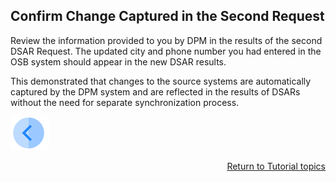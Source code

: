 ## Confirm Change Captured in the Second Request

Review the information provided to you by DPM in the results of the second DSAR Request. The updated city and phone number you had entered in the OSB system should appear in the new DSAR results. 

This demonstrated that changes to the source systems are automatically captured by the DPM system and are reflected in the results of DSARs without the need for separate synchronization process.

[![Previous](../images/Previous.png)](03_07_Auto_Sync_Submit_a_Second.md)[<p align="right"> Return to Tutorial topics</p>](../DPM_Application_Tutorial.md#data-subject-requests)

